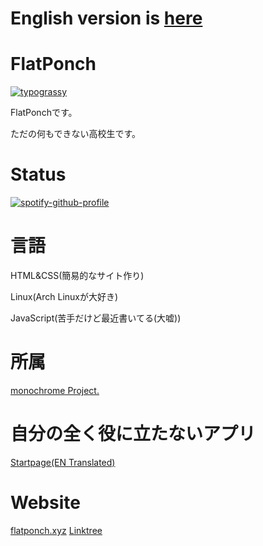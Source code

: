 # English version is [here](https://github.com/FlatPonch/FlatPonch/blob/main/README_EN.md)

# FlatPonch
[![typograssy](https://typograssy.deno.dev/api?text=%20Welcome%20to%20FlatPonch's%20GitHub%20Profile!%20)](https://github.com/kawarimidoll/typograssy)

FlatPonchです。

ただの何もできない高校生です。

# Status
[![spotify-github-profile](https://spotify-github-profile.kittinanx.com/api/view?uid=dmu8f8ktpavweuu3a4tc39qap&cover_image=true&theme=novatorem&show_offline=false&background_color=121212&interchange=true&bar_color=53b14f&bar_color_cover=true)](https://spotify-github-profile.kittinanx.com/api/view?uid=dmu8f8ktpavweuu3a4tc39qap&redirect=true)

# 言語
HTML&CSS(簡易的なサイト作り)

Linux(Arch Linuxが大好き)

JavaScript(苦手だけど最近書いてる(大嘘))

# 所属
[monochrome Project.](https://github.com/mncrp)

# 自分の全く役に立たないアプリ
[Startpage(EN Translated)](https://start.flatponch.xyz)

# Website
[flatponch.xyz](https://flatponch.xyz)
[Linktree](https://linktr.ee/FlatPonch)
